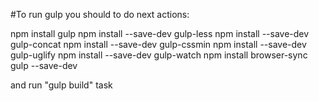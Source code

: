 #To run gulp you should to do next actions:

npm install gulp
npm install --save-dev gulp-less
npm install --save-dev gulp-concat
npm install --save-dev gulp-cssmin
npm install --save-dev gulp-uglify
npm install --save-dev gulp-watch
npm install browser-sync gulp --save-dev

and run "gulp build" task